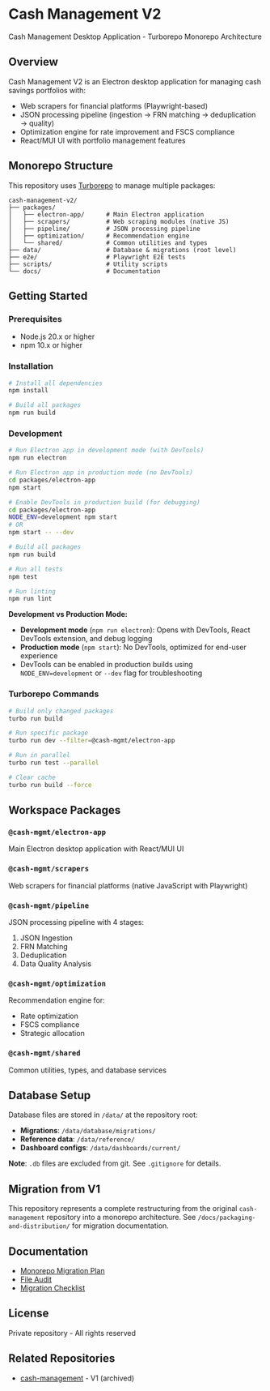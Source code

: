 # Cash Management V2

Cash Management Desktop Application - Turborepo Monorepo Architecture

## Overview

Cash Management V2 is an Electron desktop application for managing cash savings portfolios with:
- Web scrapers for financial platforms (Playwright-based)
- JSON processing pipeline (ingestion → FRN matching → deduplication → quality)
- Optimization engine for rate improvement and FSCS compliance
- React/MUI UI with portfolio management features

## Monorepo Structure

This repository uses [Turborepo](https://turbo.build) to manage multiple packages:

```
cash-management-v2/
├── packages/
│   ├── electron-app/      # Main Electron application
│   ├── scrapers/          # Web scraping modules (native JS)
│   ├── pipeline/          # JSON processing pipeline
│   ├── optimization/      # Recommendation engine
│   └── shared/            # Common utilities and types
├── data/                  # Database & migrations (root level)
├── e2e/                   # Playwright E2E tests
├── scripts/               # Utility scripts
└── docs/                  # Documentation
```

## Getting Started

### Prerequisites

- Node.js 20.x or higher
- npm 10.x or higher

### Installation

```bash
# Install all dependencies
npm install

# Build all packages
npm run build
```

### Development

```bash
# Run Electron app in development mode (with DevTools)
npm run electron

# Run Electron app in production mode (no DevTools)
cd packages/electron-app
npm start

# Enable DevTools in production build (for debugging)
cd packages/electron-app
NODE_ENV=development npm start
# OR
npm start -- --dev

# Build all packages
npm run build

# Run all tests
npm test

# Run linting
npm run lint
```

**Development vs Production Mode:**
- **Development mode** (`npm run electron`): Opens with DevTools, React DevTools extension, and debug logging
- **Production mode** (`npm start`): No DevTools, optimized for end-user experience
- DevTools can be enabled in production builds using `NODE_ENV=development` or `--dev` flag for troubleshooting

### Turborepo Commands

```bash
# Build only changed packages
turbo run build

# Run specific package
turbo run dev --filter=@cash-mgmt/electron-app

# Run in parallel
turbo run test --parallel

# Clear cache
turbo run build --force
```

## Workspace Packages

### `@cash-mgmt/electron-app`
Main Electron desktop application with React/MUI UI

### `@cash-mgmt/scrapers`
Web scrapers for financial platforms (native JavaScript with Playwright)

### `@cash-mgmt/pipeline`
JSON processing pipeline with 4 stages:
1. JSON Ingestion
2. FRN Matching
3. Deduplication
4. Data Quality Analysis

### `@cash-mgmt/optimization`
Recommendation engine for:
- Rate optimization
- FSCS compliance
- Strategic allocation

### `@cash-mgmt/shared`
Common utilities, types, and database services

## Database Setup

Database files are stored in `/data/` at the repository root:

- **Migrations**: `/data/database/migrations/`
- **Reference data**: `/data/reference/`
- **Dashboard configs**: `/data/dashboards/current/`

**Note**: `.db` files are excluded from git. See `.gitignore` for details.

## Migration from V1

This repository represents a complete restructuring from the original `cash-management` repository into a monorepo architecture. See `/docs/packaging-and-distribution/` for migration documentation.

## Documentation

- [Monorepo Migration Plan](./docs/packaging-and-distribution/MONOREPO-MIGRATION-PLAN.md)
- [File Audit](./docs/packaging-and-distribution/MONOREPO-FILE-AUDIT.md)
- [Migration Checklist](./docs/packaging-and-distribution/MONOREPO-MIGRATION-CHECKLIST.md)

## License

Private repository - All rights reserved

## Related Repositories

- [cash-management](https://github.com/dfpersonal/cash-management) - V1 (archived)
